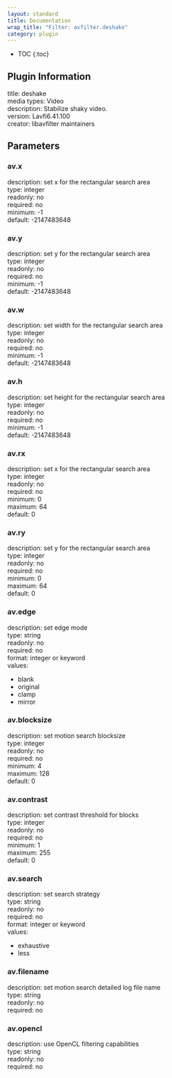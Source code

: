 ```yaml
---
layout: standard
title: Documentation
wrap_title: "Filter: avfilter.deshake"
category: plugin
---
```

* TOC
{:toc}

## Plugin Information

title: deshake  
media types:
Video  
description: Stabilize shaky video.  
version: Lavfi6.41.100  
creator: libavfilter maintainers  

## Parameters

### av.x

  
description:
set x for the rectangular search area  
type: integer  
readonly: no  
required: no  
minimum: -1  
default: -2147483648  

### av.y

  
description:
set y for the rectangular search area  
type: integer  
readonly: no  
required: no  
minimum: -1  
default: -2147483648  

### av.w

  
description:
set width for the rectangular search area  
type: integer  
readonly: no  
required: no  
minimum: -1  
default: -2147483648  

### av.h

  
description:
set height for the rectangular search area  
type: integer  
readonly: no  
required: no  
minimum: -1  
default: -2147483648  

### av.rx

  
description:
set x for the rectangular search area  
type: integer  
readonly: no  
required: no  
minimum: 0  
maximum: 64  
default: 0  

### av.ry

  
description:
set y for the rectangular search area  
type: integer  
readonly: no  
required: no  
minimum: 0  
maximum: 64  
default: 0  

### av.edge

  
description:
set edge mode  
type: string  
readonly: no  
required: no  
format: integer or keyword  
values:  

* blank
* original
* clamp
* mirror

### av.blocksize

  
description:
set motion search blocksize  
type: integer  
readonly: no  
required: no  
minimum: 4  
maximum: 128  
default: 0  

### av.contrast

  
description:
set contrast threshold for blocks  
type: integer  
readonly: no  
required: no  
minimum: 1  
maximum: 255  
default: 0  

### av.search

  
description:
set search strategy  
type: string  
readonly: no  
required: no  
format: integer or keyword  
values:  

* exhaustive
* less

### av.filename

  
description:
set motion search detailed log file name  
type: string  
readonly: no  
required: no  

### av.opencl

  
description:
use OpenCL filtering capabilities  
type: string  
readonly: no  
required: no  

